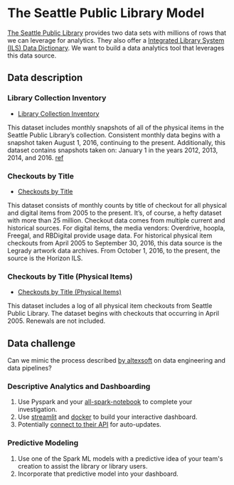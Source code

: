 # The Seattle Public Library Model

[The Seattle Public Library](https://www.spl.org/) provides two data sets with millions of rows that we can leverage for analytics. They also offer a [Integrated Library System (ILS) Data Dictionary](https://data.seattle.gov/Community/Integrated-Library-System-ILS-Data-Dictionary/pbt3-ytbc).  We want to build a data analytics tool that leverages this data source.

## Data description

### Library Collection Inventory

- [Library Collection Inventory](https://data.seattle.gov/Community/Library-Collection-Inventory/6vkj-f5xf)

This dataset includes monthly snapshots of all of the physical items in the Seattle Public Library’s collection. Consistent monthly data begins with a snapshot taken August 1, 2016, continuing to the present. Additionally, this dataset contains snapshots taken on: January 1 in the years 2012, 2013, 2014, and 2016. [ref](https://data.seattle.gov/api/views/6vkj-f5xf/files/61a7279a-85fb-4061-8a65-6c09bb63ecbe?download=true&filename=Library%20Collection%20Inventory%20FAQs.pdf)

### Checkouts by Title

- [Checkouts by Title](https://data.seattle.gov/Community/Checkouts-by-Title/tmmm-ytt6)

This dataset consists of monthly counts by title of checkout for all physical and digital items from 2005 to the present. It’s, of course, a hefty dataset with more than 25 million. Checkout data comes from multiple current and historical sources. For digital items, the media vendors: Overdrive, hoopla, Freegal, and RBDigital provide usage data. For historical physical item checkouts from April 2005 to September 30, 2016, this data source is the Legrady artwork data archives. From October 1, 2016, to the present, the source is the Horizon ILS.

### Checkouts by Title (Physical Items)

- [Checkouts by Title (Physical Items)](https://data.seattle.gov/Community/Checkouts-By-Title-Physical-Items-/5src-czff)

This dataset includes a log of all physical item checkouts from Seattle Public Library. The dataset begins with checkouts that occurring in April 2005. Renewals are not included.

## Data challenge

Can we mimic the process described [by altexsoft](https://www.altexsoft.com/blog/datascience/what-is-data-engineering-explaining-data-pipeline-data-warehouse-and-data-engineer-role/) on data engineering and data pipelines?

### Descriptive Analytics and Dashboarding

1. Use Pyspark and your [all-spark-notebook](https://hub.docker.com/r/jupyter/all-spark-notebook) to complete your investigation.
2. Use [streamlit](https://streamlit.io/) and [docker](https://www.docker.com/) to build your interactive dashboard.
3. Potentially [connect to their API](https://dev.socrata.com/foundry/data.seattle.gov/6vkj-f5xf) for auto-updates.

### Predictive Modeling

1. Use one of the Spark ML models with a predictive idea of your team's creation to assist the library or library users.
2. Incorporate that predictive model into your dashboard.


